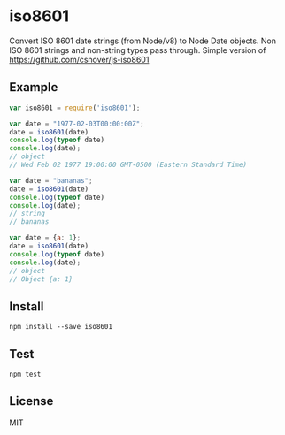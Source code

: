 # iso8601

Convert ISO 8601 date strings (from Node/v8) to Node Date objects.
Non ISO 8601 strings and non-string types pass through.
Simple version of https://github.com/csnover/js-iso8601

## Example

```javascript
var iso8601 = require('iso8601');

var date = "1977-02-03T00:00:00Z";
date = iso8601(date)
console.log(typeof date)
console.log(date);
// object
// Wed Feb 02 1977 19:00:00 GMT-0500 (Eastern Standard Time)

var date = "bananas";
date = iso8601(date)
console.log(typeof date)
console.log(date);
// string
// bananas

var date = {a: 1};
date = iso8601(date)
console.log(typeof date)
console.log(date);
// object
// Object {a: 1}
```

## Install

```
npm install --save iso8601
```

## Test

```
npm test
```

## License

MIT
